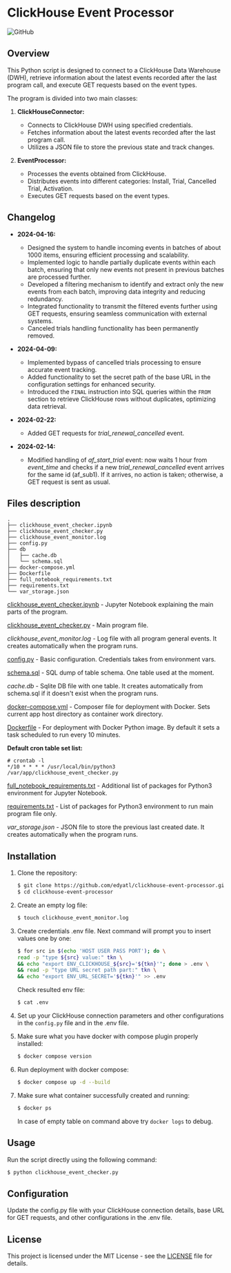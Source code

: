 # ClickHouse Event Processor

![GitHub](https://img.shields.io/badge/license-MIT-blue.svg)

## Overview

This Python script is designed to connect to a ClickHouse Data Warehouse (DWH), retrieve information about the latest events recorded after the last program call, and execute GET requests based on the event types.

The program is divided into two main classes:

1. **ClickHouseConnector:**
   - Connects to ClickHouse DWH using specified credentials.
   - Fetches information about the latest events recorded after the last program call.
   - Utilizes a JSON file to store the previous state and track changes.

2. **EventProcessor:**
   - Processes the events obtained from ClickHouse.
   - Distributes events into different categories: Install, Trial, Cancelled Trial, Activation.
   - Executes GET requests based on the event types.

## Changelog

- **2024-04-16:**
  - Designed the system to handle incoming events in batches of about 1000 items, ensuring efficient processing and scalability.
  - Implemented logic to handle partially duplicate events within each batch, ensuring that only new events not present in previous batches are processed further.
  - Developed a filtering mechanism to identify and extract only the new events from each batch, improving data integrity and reducing redundancy.
  - Integrated functionality to transmit the filtered events further using GET requests, ensuring seamless communication with external systems.
  - Canceled trials handling functionality has been permanently removed.

- **2024-04-09:**
  - Implemented bypass of cancelled trials processing to ensure accurate event tracking.
  - Added functionality to set the secret path of the base URL in the configuration settings for enhanced security.
  - Introduced the `FINAL` instruction into SQL queries within the `FROM` section to retrieve ClickHouse rows without duplicates, optimizing data retrieval.

- **2024-02-22:** 
  - Added GET requests for *trial_renewal_cancelled* event.

- **2024-02-14:** 
  - Modified handling of *af_start_trial* event: now waits 1 hour from *event_time* and checks if a new *trial_renewal_cancelled* event arrives for the same id (af_sub1). If it arrives, no action is taken; otherwise, a GET request is sent as usual.

## Files description

```
.
├── clickhouse_event_checker.ipynb
├── clickhouse_event_checker.py
├── clickhouse_event_monitor.log
├── config.py
├── db
│   ├── cache.db
│   └── schema.sql
├── docker-compose.yml
├── Dockerfile
├── full_notebook_requirements.txt
├── requirements.txt
└── var_storage.json

```
[clickhouse_event_checker.ipynb](./clickhouse_event_checker.ipynb) - Jupyter Notebook explaining the main parts of the program.

[clickhouse_event_checker.py](./clickhouse_event_checker.py) - Main program file.

*clickhouse_event_monitor.log* - Log file with all program general events. It creates automatically when the program runs.

[config.py](./config.py) - Basic configuration. Credentials takes from environment vars.

[schema.sql](./db/schema.sql) - SQL dump of table schema. One table used at the moment.

*cache.db* - Sqlite DB file with one table. It creates automatically from schema.sql if it doesn't exist when the program runs. 

[docker-compose.yml](./docker-compose.yml) - Composer file for deployment with Docker. Sets current app host directory as container work directory.

[Dockerfile](./Dockerfile) - For deployment with Docker Python image. By default it sets a task scheduled to run every 10 minutes.

**Default cron table set list:**

```
# crontab -l
*/10 * * * * /usr/local/bin/python3 /var/app/clickhouse_event_checker.py
```

[full_notebook_requirements.txt](./full_notebook_requirements.txt) - Additional list of packages for Python3 environment for Jupyter Notebook.

[requirements.txt](./requirements.txt) - List of packages for Python3 environment to run main program file only.

*var_storage.json* - JSON file to store the previous last created date. It creates automatically when the program runs.

## Installation

1. Clone the repository:

    ```bash
    $ git clone https://github.com/edyatl/clickhouse-event-processor.git
    $ cd clickhouse-event-processor
    ```

2. Create an empty log file:

    ```bash
    $ touch clickhouse_event_monitor.log
    ```

3. Create credentials .env file. Next command will prompt you to insert values one by one:

    ```bash
    $ for src in $(echo 'HOST USER PASS PORT'); do \
    read -p "type ${src} value:" tkn \
    && echo "export ENV_CLICKHOUSE_${src}='${tkn}'"; done > .env \
    && read -p "type URL secret path part:" tkn \
    && echo "export ENV_URL_SECRET='${tkn}'" >> .env
    ```

   Check resulted env file:

   ```bash
   $ cat .env
   ```


4. Set up your ClickHouse connection parameters and other configurations in the `config.py` file and in the .env file.

5. Make sure what you have docker with compose plugin properly installed:

   ```bash
   $ docker compose version
   ```

6. Run deployment with docker compose:

   ```bash
   $ docker compose up -d --build
   ```

7. Make sure what container successfully created and running:

   ```bash
   $ docker ps
   ```

   In case of empty table on command above try `docker logs` to debug.

## Usage

Run the script directly using the following command:

   ```bash
   $ python clickhouse_event_checker.py
   ```

## Configuration
Update the config.py file with your ClickHouse connection details, base URL for GET requests, and other configurations in the .env file.

## License
This project is licensed under the MIT License - see the [LICENSE](./LICENSE) file for details.

